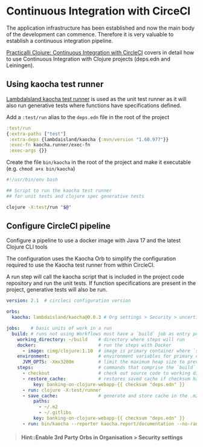# Continuous Integration with CirceCI

The application infrastructure has been established and now the main body of the development can commence.  Therefore it is very valuable to establish a continuous integration pipeline.

[Practicalli Clojure: Continuous Integration with CircleCI](https://practicalli.github.io/clojure/testing/integration-testing/circle-ci/) covers in detail how to use Continuous Integration with Clojure projects (deps.edn and Leiningen).

## Using kaocha test runner

[LambdaIsland kaocha test runner](https://github.com/lambdaisland/kaocha) is used as the unit test runner as it will also run generative tests where functions have specifications defined.

Add a `:test/run` alias to the `deps.edn` file in the root of the project

```clojure
:test/run
{:extra-paths ["test"]
 :extra-deps {lambdaisland/kaocha {:mvn/version "1.60.977"}}
 :exec-fn kaocha.runner/exec-fn
 :exec-args {}}
```

Create the file `bin/kaocha` in the root of the project and make it executable (e.g. `chmod a+x bin/kaocha`)

```bash
#!/usr/bin/env bash

## Script to run the kaocha test runner
## for unit tests and clojure spec generative tests

clojure -X:test/run "$@"
```

## Configure CircleCI pipeline
<!-- TODO: Is kaocha orb useful if aliases pull in kaocha dependencies -->

Configure a pipeline to use a docker image with Java 17 and the latest Clojure CLI tools

The configuration uses the Kaocha Orb to simplify the configuration required to use the Kaocha test runner from within CircleCI.

A run step will call the kaocha script that is included in the project code repository and run the unit tests.  If function specifications are present in the project, generative tests will also be run.

```yaml
version: 2.1  # circleci configuration version

orbs:
  kaocha: lambdaisland/kaocha@0.0.3 # Org settings > Security > uncertified orbs

jobs:    # basic units of work in a run
  build: # runs not using Workflows must have a `build` job as entry point
    working_directory: ~/build    # directory where steps will run
    docker:                       # run the steps with Docker
      - image: cimg/clojure:1.10  # image is primary container where `steps` are run
    environment:                  # environment variables for primary container
      JVM_OPTS: -Xmx3200m         # limit the maximum heap size to prevent out of memory errors
    steps:                        # commands that comprise the `build` job
      - checkout                  # check out source code to working directory
      - restore_cache:            # restores saved cache if checksum hasn't changed since the last run
          key: banking-on-clojure-webapp-{{ checksum "deps.edn" }}
      - run: clojure -X:test/runner
      - save_cache:               # generate and store cache in the .m2 directory using a key template
          paths:
            - ~/.m2
            - ~/.gitlibs
          key: banking-on-clojure-webapp-{{ checksum "deps.edn" }}
      - run: bin/kaocha --reporter kaocha.report/documentation --no-randomize --no-color --plugin kaocha.plugin.alpha/spec-test-check
```


> #### Hint::Enable 3rd Party Orbs in Organisation > Security settings
